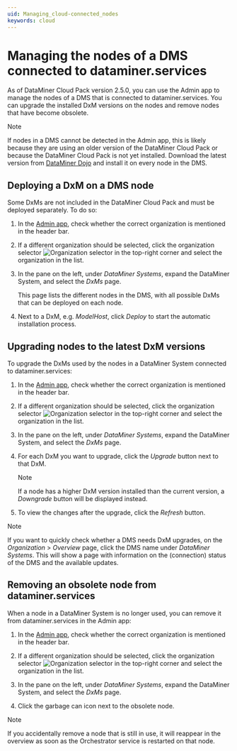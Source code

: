 ```yaml
---
uid: Managing_cloud-connected_nodes
keywords: cloud
---
```

# Managing the nodes of a DMS connected to dataminer.services

As of DataMiner Cloud Pack version 2.5.0, you can use the Admin app to manage the nodes of a DMS that is connected to dataminer.services. You can upgrade the installed DxM versions on the nodes and remove nodes that have become obsolete.

> [!NOTE]
> If nodes in a DMS cannot be detected in the Admin app, this is likely because they are using an older version of the DataMiner Cloud Pack or because the DataMiner Cloud Pack is not yet installed. Download the latest version from [DataMiner Dojo](https://community.dataminer.services/downloads/) and install it on every node in the DMS.

## Deploying a DxM on a DMS node

Some DxMs are not included in the DataMiner Cloud Pack and must be deployed separately. To do so:

1. In the [Admin app](xref:Accessing_the_Admin_app), check whether the correct organization is mentioned in the header bar.

1. If a different organization should be selected, click the organization selector ![Organization selector](~/user-guide/images/Cloud_Admin_Selector_icon.png) in the top-right corner and select the organization in the list.

1. In the pane on the left, under *DataMiner Systems*, expand the DataMiner System, and select the *DxMs* page.

   This page lists the different nodes in the DMS, with all possible DxMs that can be deployed on each node.

1. Next to a DxM, e.g. *ModelHost*, click *Deploy* to start the automatic installation process.

## Upgrading nodes to the latest DxM versions

To upgrade the DxMs used by the nodes in a DataMiner System connected to dataminer.services:

1. In the [Admin app](xref:Accessing_the_Admin_app), check whether the correct organization is mentioned in the header bar.

1. If a different organization should be selected, click the organization selector ![Organization selector](~/user-guide/images/Cloud_Admin_Selector_icon.png) in the top-right corner and select the organization in the list.

1. In the pane on the left, under *DataMiner Systems*, expand the DataMiner System, and select the *DxMs* page.

1. For each DxM you want to upgrade, click the *Upgrade* button next to that DxM.

   > [!NOTE]
   > If a node has a higher DxM version installed than the current version, a *Downgrade* button will be displayed instead.

1. To view the changes after the upgrade, click the *Refresh* button.

> [!NOTE]
> If you want to quickly check whether a DMS needs DxM upgrades, on the *Organization* > *Overview* page, click the DMS name under *DataMiner Systems*. This will show a page with information on the (connection) status of the DMS and the available updates.<!-- RN 38960 -->

## Removing an obsolete node from dataminer.services

When a node in a DataMiner System is no longer used, you can remove it from dataminer.services in the Admin app:

1. In the [Admin app](xref:Accessing_the_Admin_app), check whether the correct organization is mentioned in the header bar.

1. If a different organization should be selected, click the organization selector ![Organization selector](~/user-guide/images/Cloud_Admin_Selector_icon.png) in the top-right corner and select the organization in the list.

1. In the pane on the left, under *DataMiner Systems*, expand the DataMiner System, and select the *DxMs* page.

1. Click the garbage can icon next to the obsolete node.

> [!NOTE]
> If you accidentally remove a node that is still in use, it will reappear in the overview as soon as the Orchestrator service is restarted on that node.
